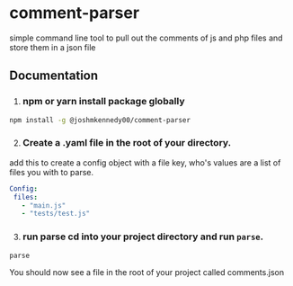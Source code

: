 # comment-parser
simple command line tool to pull out the comments of js and php files and store them in a json file

## Documentation
1. ### npm or yarn install package globally
 ```bash
 npm install -g @joshmkennedy00/comment-parser
 ```
 
 2. ### Create a .yaml file in the root of your directory.
 add this to create a config object with a file key, who's values are a list of files you with to parse.
 
 ```yaml
 Config:
  files:
    - "main.js"
    - "tests/test.js"
```

3. ### run parse cd into your project directory and run ```parse```.

```bash
parse
```

You should now see a file in the root of your project called comments.json
 
